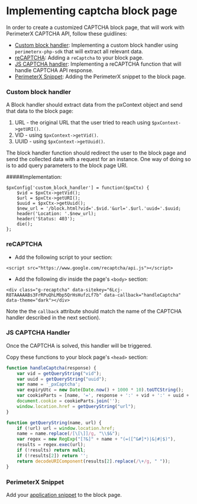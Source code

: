 # Implementing captcha block page

In order to create a customized CAPTCHA block page, that will work with PerimeterX CAPTCHA API, follow these guidlines: 

* [Custom block handler](#blockhandler): Implementing a custom block handler using `perimeterx-php-sdk` that will extract all relevant data.
* [reCAPTCHA](#recaptcha): Adding a `reCaptcha` to your block page.
* [JS CAPTCHA handler](#captchahandler): Implementing a reCAPTCHA function that will handle CAPTCHA API response.
* [PerimeterX Snippet](#pxsnippet): Adding the PerimeterX snippet to the block page.


<a name="blockhandler"></a>
### Custom block handler

A Block handler should extract data from the pxContext object and send that data to the block page:

1. URL - the original URL that the user tried to reach using `$pxContext->getURI()`.
2. VID - using `$pxContext->getVid()`.
3. UUID - using `$pxContext->getUuid()`.

The block handler function should redirect the user to the block page and send the collected data with a request for an instance. One way of doing so is to add query parameters to the block page URI.

#####Implementation:

```
$pxConfig['custom_block_handler'] = function($pxCtx) {
    $vid = $pxCtx->getVid();
    $url = $pxCtx->getURI();
    $uuid = $pxCtx->getUuid();
    $new_url = '/block.html?vid='.$vid.'&url='.$url.'uuid='.$uuid;
    header('Location: '.$new_url);
    header('Status: 403');
    die();
};
```

<a name="recaptcha"></a>
### reCAPTCHA
* Add the following script to your <head> section:

`<script src="https://www.google.com/recaptcha/api.js"></script>`

* Add the following div inside the page's `<body>` section:

```
<div class="g-recaptcha" data-sitekey="6Lcj-R8TAAAAABs3FrRPuQhLMbp5QrHsHufzLf7b" data-callback="handleCaptcha" data-theme="dark"></div>
```

Note the the `callback` attribute should match the name of the CAPTCHA handler described in the next section).

<a name="captchahandler"></a>
### JS CAPTCHA Handler

Once the CAPTCHA is solved, this handler will be triggered.

Copy these functions to your block page's `<head>` section:

```javascript
function handleCaptcha(response) {
    var vid = getQueryString("vid");
    var uuid = getQueryString("uuid");
    var name = '_pxCaptcha';
    var expiryUtc = new Date(Date.now() + 1000 * 10).toUTCString();
    var cookieParts = [name, '=', response + ':' + vid + ':' + uuid + '; expires=', expiryUtc, '; path=/'];
    document.cookie = cookieParts.join('');
    window.location.href = getQueryString("url");
}

function getQueryString(name, url) {
    if (!url) url = window.location.href;
    name = name.replace(/[\[\]]/g, "\\$&");
    var regex = new RegExp("[?&]" + name + "(=([^&#]*)|&|#|$)"),
    results = regex.exec(url);
    if (!results) return null;
    if (!results[2]) return '';
    return decodeURIComponent(results[2].replace(/\+/g, " "));
}
```

<a name="pxsnippet"></a>
### PerimeterX Snippet

Add your [application snippet](https://console.perimeterx.com/botDefender/admin?page=applicationsmgmt) to the block page.
